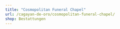 ```yaml
---
title: "Cosmopolitan Funeral Chapel"
url: /cagayan-de-oro/cosmopolitan-funeral-chapel/
shop: Bestattungen
---
```

